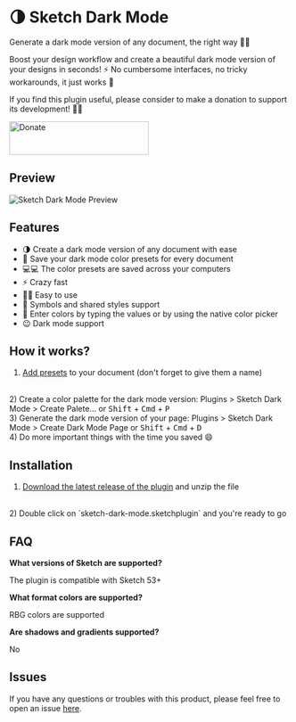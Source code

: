 # 🌗 Sketch Dark Mode

Generate a dark mode version of any document, the right way 💅🏼

Boost your design workflow and create a beautiful dark mode version of your designs in seconds! ⚡️
No cumbersome interfaces, no tricky workarounds, it just works 🍎

If you find this plugin useful, please consider to make a donation to support its development! 🙏🏼

<a href="https://www.buymeacoffee.com/eddiesigner" target="_blank"><img src="https://res.cloudinary.com/edev/image/upload/v1583011476/button_y8hgt8.png" alt="Donate" style="width: 250px !important; height: 60px !important;" width="250" height="60"></a>

## Preview

![Sketch Dark Mode Preview](https://res.cloudinary.com/edev/image/upload/v1583016329/sketch-dark-mode/preview.gif)

## Features

* 🌗 Create a dark mode version of any document with ease
* 💾 Save your dark mode color presets for every document
* 💻💻 The color presets are saved across your computers
* ⚡️ Crazy fast
* 🙌🏼 Easy to use
* 🚸 Symbols and shared styles support
* 🎨 Enter colors by typing the values or by using the native color picker
* 😉 Dark mode support

## How it works?

1) [Add presets](https://www.sketch.com/docs/styling/#presets) to your document (don't forget to give them a name)
<br>
2) Create a color palette for the dark mode version: Plugins > Sketch Dark Mode > Create Palete... or <kbd>Shift</kbd> + <kbd>Cmd</kbd> + <kbd>P</kbd>
<br>
3) Generate the dark mode version of your page: Plugins > Sketch Dark Mode > Create Dark Mode Page or <kbd>Shift</kbd> + <kbd>Cmd</kbd> + <kbd>D</kbd>
<br>
4) Do more important things with the time you saved 😄

## Installation

1) [Download the latest release of the plugin](https://github.com/eddiesigner/sketch-dark-mode/releases/latest/download/sketch-dark-mode.sketchplugin.zip) and unzip the file
<br>
2) Double click on `sketch-dark-mode.sketchplugin` and you're ready to go

## FAQ

**What versions of Sketch are supported?**

The plugin is compatible with Sketch 53+

**What format colors are supported?**

RBG colors are supported

**Are shadows and gradients supported?**

No

## Issues

If you have any questions or troubles with this product, please feel free to open an issue [here](https://github.com/eddiesigner/sketch-dark-mode/issues).
